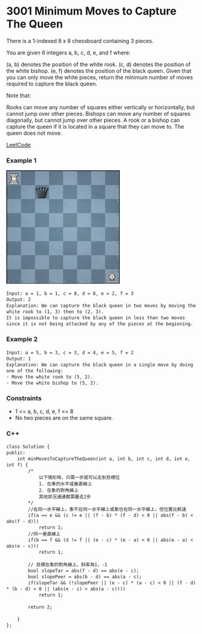 # 3001 Minimum Moves to Capture The Queen

There is a 1-indexed 8 x 8 chessboard containing 3 pieces.

You are given 6 integers a, b, c, d, e, and f where:

(a, b) denotes the position of the white rook.
(c, d) denotes the position of the white bishop.
(e, f) denotes the position of the black queen.
Given that you can only move the white pieces, return the minimum number of moves required to capture the black queen.

Note that:

Rooks can move any number of squares either vertically or horizontally, but cannot jump over other pieces.
Bishops can move any number of squares diagonally, but cannot jump over other pieces.
A rook or a bishop can capture the queen if it is located in a square that they can move to.
The queen does not move.

[LeetCode](https://leetcode.cn/problems/minimum-moves-to-capture-the-queen/description/)

### Example 1

<img src="img/3001_1.png" width = "300"/>

```
Input: a = 1, b = 1, c = 8, d = 8, e = 2, f = 3
Output: 2
Explanation: We can capture the black queen in two moves by moving the white rook to (1, 3) then to (2, 3).
It is impossible to capture the black queen in less than two moves since it is not being attacked by any of the pieces at the beginning.
```

### Example 2

```
Input: a = 5, b = 3, c = 3, d = 4, e = 5, f = 2
Output: 1
Explanation: We can capture the black queen in a single move by doing one of the following: 
- Move the white rook to (5, 2).
- Move the white bishop to (5, 2).
```

### Constraints

* 1 <= a, b, c, d, e, f <= 8
* No two pieces are on the same square.


### C++ 

```
class Solution {
public:
    int minMovesToCaptureTheQueen(int a, int b, int c, int d, int e, int f) {
        /*
            以下情形時，只需一步就可以走到目標位
            1. 在車的水平或垂直線上
            2. 在象的對角線上
            其他狀況通通都需要走2步
        */
        //在同一水平線上，象不在同一水平線上或象也在同一水平線上，但位置比較遠
        if(a == e && (c != e || (f - b) * (f - d) < 0 || abs(f - b) < abs(f - d)))
            return 1;
        //同一垂直線上
        if(b == f && (d != f || (e - c) * (e - a) < 0 || abs(e - a) < abs(e - c)))
            return 1;
        
        // 目標在象的對角線上，斜率為1，-1
        bool slopeTar = abs(f - d) == abs(e - c);
        bool slopePeer = abs(b - d) == abs(a - c);
        if(slopeTar && (!slopePeer || (e - c) * (a - c) < 0 || (f - d) * (b - d) < 0 || (abs(e - c) < abs(a - c))))
            return 1;

        return 2;
        
    }
};
```